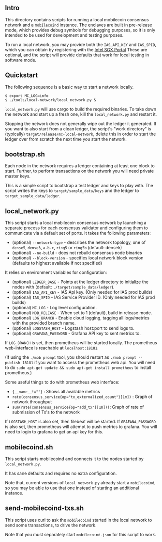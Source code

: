 ## Intro

This directory contains scripts for running a local mobilecoin consensus network and a `mobilecoind` instance.
The enclaves are built in pre-release mode, which provides debug symbols for debugging purposes, so it is only intended to be used for development and testing purposes.

To run a local network, you may provide both the `IAS_API_KEY` and `IAS_SPID`, which you can obtain by registering with the [Intel SGX Portal](https://api.portal.trustedservices.intel.com/EPID-attestation)
These are optional, and the script will provide defaults that work for local testing in software mode.

## Quickstart

The following sequence is a basic way to start a network locally.

```
$ export MC_LOG=info
$ ./tools/local-network/local_network.py &
```

`local_network.py` will use cargo to build the required binaries. To take down
the network and start up a fresh one, kill the `local_network.py` and restart
it.

Stopping the network does not generally wipe out the ledger it generated.
If you want to also start from a clean ledger, the script's "work directory" is (typically) `target/release/mc-local-network`,
delete this in order to start the ledger over from scratch the next time you start the network.

## bootstrap.sh

Each node in the network requires a ledger containing at least one block to start. Further, to perform transactions on the network you will
need private master keys.

This is a simple script to bootstrap a test ledger and keys to play with. The script writes the keys to `target/sample_data/keys` and the ledger to `target_sample_data/ledger`.

## local_network.py

This script starts a local mobilecoin consensus network by launching a separate process for each consensus validator and configuring them to communicate via a default set of ports. It takes the following parameters:

- (optional) `--network-type` - describes the network topology, one of `dense5`, `dense3`, `a-b-c`, `ring5` or `ring5b` (default: dense5)
- (optional) `--no-build` - does not rebuild consensus node binaries
- (optional) `--block-version` - specifies local network block version (defaults to highest available if not specified)

It relies on environment variables for configuration:

- (optional) `LEDGER_BASE` - Points at the ledger directory to initialize the nodes with (default: `./target/sample_data/ledger`).
- (optional) `IAS_API_KEY` - IAS Api key. (Only needed for IAS prod builds)
- (optional) `IAS_SPID` - IAS Service Provider ID. (Only needed for IAS prod builds)
- (optional) `MC_LOG` - Log level configuration.
- (optional) `MOB_RELEASE` - When set to 1 (default), build in release mode.
- (optional) `LOG_BRANCH` - Enable cloud logging, tagging all logs/metrics with the provided branch name.
- (optional) `LOGSTASH_HOST` - Logstash host:port to send logs to.
- (optional) `GRAFANA_PASSWORD` - Grafana API key to sent metrics to.

If `LOG_BRANCH` is set, then prometheus will be started locally. The prometheus web-interface is reachable at `localhost:18181`.

(If using the `./mob prompt` tool, you should restart as `./mob prompt --publish 18181` if you want to access the prometheus web api.
You will need to do `sudo apt-get update && sudo apt-get install prometheus` to install prometheus.)

Some useful things to do with prometheus web interface:
* `{__name__!=""}` : Shows all available metrics
* `rate(consensus_service{op="tx_externalized_count"}[1m])` : Graph of network throughput
* `sum(rate(consensus_service{op="add_tx"}[1m]))`: Graph of rate of submission of Tx's to the network

If `LOGSTASH_HOST` is also set, then filebeat will be started.
If `GRAFANA_PASSWORD` is also set, then prometheus will attempt to push metrics to grafana. You will need to login to grafana to get an api key for this.

## mobilecoind.sh

This script starts mobilecoind and connects it to the nodes started by `local_network.py`.

It has sane defaults and requires no extra configuration.

Note that, current versions of `local_network.py` already start a `mobilecoind`, so you may
be able to use that one instead of starting an additional instance.

## send-mobilecoind-txs.sh

This script uses curl to ask the `mobilecoind` started in the local network to send some transactions, to drive the network.

Note that you must separately start `mobilecoind-json` for this script to work.
